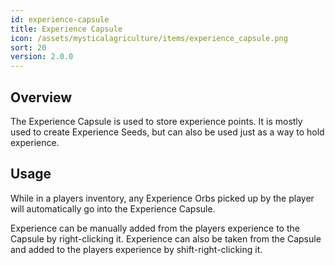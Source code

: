 ```yaml
---
id: experience-capsule
title: Experience Capsule
icon: /assets/mysticalagriculture/items/experience_capsule.png
sort: 20
version: 2.0.0
---
```


## Overview

The Experience Capsule is used to store experience points. It is mostly used to create Experience Seeds, but can also be used just as a way to hold experience.

## Usage

While in a players inventory, any Experience Orbs picked up by the player will automatically go into the Experience Capsule. 

Experience can be manually added from the players experience to the Capsule by right-clicking it. Experience can also be taken from the Capsule and added to the players experience by shift-right-clicking it.
